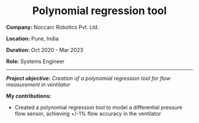 <h1 align="center">Polynomial regression tool</h1>

**Company:** Noccarc Robotics Pvt. Ltd.

**Location:** Pune, India

**Duration:** Oct 2020 - Mar 2023

**Role:** Systems Engineer

---

***Project objective:*** *Creation of a polynomial regression tool for flow measurement in ventilator*

**My contributions:**
* Created a polynomial regression tool to model a differential pressure flow sensor, achieving +/-1% flow accuracy in the ventilator

